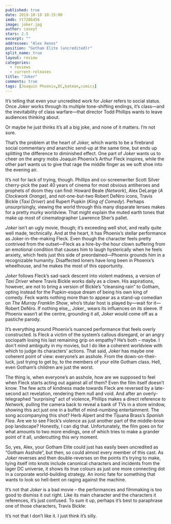 ```yaml
---
published: true
date: 2019-10-10 10:15:00
imdb: tt7286456
image: joker.jpg
author: caseyt
stars: 2.5
excerpt: ""
addressee: "Alex Xenos"
position: "Gotham Elite (uncredited)r"
split_name: true
layout: review
categories: 
  - reviews
  - current-releases
title: "Joker"
comments: true
tags: [Joaquin Phoenix,DC,batman,comics]
---
```

It’s telling that even your uncredited work for _Joker_ refers to social status. Once _Joker_ works through its multiple tone-shifting endings, it’s class—and the inevitability of class warfare—that director Todd Phillips wants to leave audiences thinking about.

Or maybe he just thinks it’s all a big joke, and none of it matters. I’m not sure.

That’s the problem at the heart of _Joker,_ which wants to be a firebrand social commentary _and_ anarchic send-up at the same time, but ends up splitting the difference to diminished effect. One part of _Joker_ wants us to cheer on the angry mobs Joaquin Phoenix’s Arthur Fleck inspires, while the other part wants us to give that rage the middle finger as we soft shoe into the evening air.

It’s not for lack of trying, though. Phillips and co-screenwriter Scott Silver cherry-pick the past 40 years of cinema for most obvious antiheroes and prophets of doom they can find: Howard Beale (_Network_), Alex DeLarge (_A Clockwork Orange_), and not-one-but-two Robert DeNiro icons, Travis Bickle (_Taxi Driver_) and Rupert Pupkin (_King of Comedy_). Perhaps unsurprisingly, viewing the world through this many disparate lenses makes for a pretty murky worldview. That might explain the muted earth tones that make up most of cinematographer Lawrence Sher’s pallet.

_Joker_ isn’t an ugly movie, though; it’s exceeding well shot, and really quite well made, technically. And at the heart, it has Phoenix’s stellar performance as Joker-in-the-making Fleck. Even though the character feels pretty contrived from the outset—Fleck as a hire-by-the hour clown suffering from an emotional condition that causes him to laugh hysterically when he feels anxiety, which feels just this side of preordained—Phoenix grounds him in a recognizable humanity. Disaffected loners have long been in Phoenix’s wheelhouse, and he makes the most of this opportunity.

_Joker_ follows Fleck’s sad-sack descent into violent madness, a version of _Taxi Driver_ where Travis Bickle works daily as a clown. His aspirations, however, are not to bring a version of Bickle’s “cleansing rain” to Gotham, opting instead for the Pupkin-esque dream of being his own king of comedy. Feck wants nothing more than to appear as a stand-up comedian on _The Murray Franklin Show_, who’s titular host is played by—wait for it—Robert DeNiro. If nothing else_, Joker_ wears its influences on its sleeve. If Phoenix wasn’t at the centre, grounding it all, _Joker_ would come off as a pastiche parody. 

It’s everything around Phoenix’s nuanced performance that feels overly constructed. Is Fleck a victim of the system’s callous disregard, or an angry sociopath losing his last remaining grip on empathy? He’s both – maybe. I don't mind ambiguity in my movies, but I do like a coherent worldview with which to judge its characters’ actions. That said, _Joker_ has maybe one coherent point of view: everyone’s an asshole. From the down-on-their-luck, just trying to get by, to the members of your elite Gotham class. Hell, even Gotham’s children are just the worst. 

The thing is, when everyone’s an asshole, how are we supposed to feel when Fleck starts acting out against all of them? Even the film itself doesn’t know. The few acts of kindness made towards Fleck are reversed by a late-second act revelation, rendering them null and void. And after an overly-telegraphed “surprising” act of violence, Phillips makes a direct reference to _Network,_ pulling the camera back to reveal a bank of TVs in a store window, showing this act just one in a buffet of mind-numbing entertainment. The song accompanying this shot? Herb Alpert and the Tijuana Brass’s _Spanish Flea_. Are we to see Fleck’s violence as just another part of the middle-brow pop landscape? Honestly, I can dig that. Unfortunately, the film goes on for what amounts to two more endings, one of which tries to make a grander point of it all, undercutting this wry moment.

So, yes, Alex, your Gotham Elite could just has easily been uncredited as “Gotham Asshole”, but then, so could almost every member of this cast. As _Joker_ reverses and then double-reverses on the points it’s trying to make, tying itself into knots include canonical characters and incidents from the lager DC universe, it shows its true colours as just one more connecting dot in a  corporate world-building strategy. An ironic fate for something that wants to look so hell-bent on raging against the machine.

It’s not that _Joker_ is a bad movie – the performances and filmmaking is too good to dismiss it out right. Like its main character and the characters it references, it’s just confused. To sum it up, perhaps it’s best to paraphrase one of those characters, Travis Bickle:

It’s not that I don’t like it. I just think it’s silly.